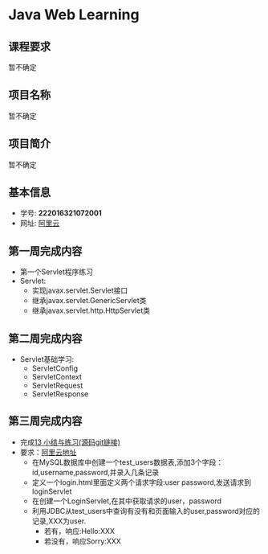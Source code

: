 # Java Web Learning

## 课程要求
暂不确定

## 项目名称
暂不确定

## 项目简介
暂不确定

## 基本信息
- 学号: **222016321072001**
- 网址: [阿里云](http://120.79.241.229:8080/sum01/login.html)

## 第一周完成内容
- 第一个Servlet程序练习
- Servlet:
	+ 实现javax.servlet.Servlet接口
	+ 继承javax.servlet.GenericServlet类
	+ 继承javax.servlet.http.HttpServlet类

## 第二周完成内容
- Servlet基础学习:
	+ ServletConfig
	+ ServletContext    
	+ ServletRequest
	+ ServletResponse

## 第三周完成内容
- 完成[13 小结与练习(源码git链接)](https://github.com/Geyaling/sum01)
- 要求：[阿里云地址](http://120.79.241.229:8080/sum01/login.html)
	+ 在MySQL数据库中创建一个test_users数据表,添加3个字段：id,username,password,并录入几条记录
	+ 定义一个login.html里面定义两个请求字段:user password,发送请求到loginServlet
	+ 在创建一个LoginServlet,在其中获取请求的user，password
	+ 利用JDBC从test_users中查询有没有和页面输入的user,password对应的记录,XXX为user.
		+ 若有，响应:Hello:XXX
		+ 若没有，响应Sorry:XXX
